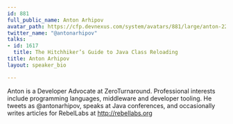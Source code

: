 ```yaml
---
id: 881
full_public_name: Anton Arhipov
avatar_path: https://cfp.devnexus.com/system/avatars/881/large/anton-220x220.jpg?1510741272
twitter_name: "@antonarhipov"
talks:
- id: 1617
  title: The Hitchhiker’s Guide to Java Class Reloading
title: Anton Arhipov
layout: speaker_bio

---
```

Anton is a Developer Advocate at ZeroTurnaround. Professional interests include programming languages, middleware and developer tooling. He tweets as @antonarhipov, speaks at Java conferences, and occasionally writes articles for RebelLabs at http://rebellabs.org
